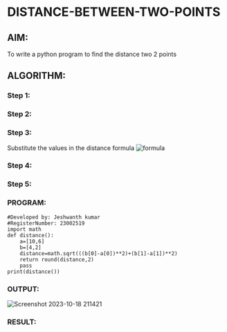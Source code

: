 # DISTANCE-BETWEEN-TWO-POINTS

## AIM:
To write a python program to find the distance two 2 points
## ALGORITHM:
### Step 1: 
### Step 2: 
### Step 3: 
Substitute the values in the distance formula  ![formula](/formula.JPG)
### Step 4: 
### Step 5: 
### PROGRAM:
```#Program to find the distance between two points.
#Developed by: Jeshwanth kumar
#RegisterNumber: 23002519
import math
def distance():
    a=[10,6]
    b=[4,2]
    distance=math.sqrt(((b[0]-a[0])**2)+(b[1]-a[1])**2)
    return round(distance,2)
    pass
print(distance())
```


### OUTPUT:
![Screenshot 2023-10-18 211421](https://github.com/Jeshwanthkumarpayyavula/DISTANCE-BETWEEN-TWO-POINTS/assets/145742402/0d4222fc-a23d-4883-a72d-8bd3f3219a44)



### RESULT:
